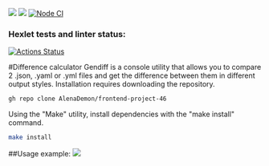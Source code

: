 <a href="https://codeclimate.com/github/AlenaDemon/frontend-project-47/maintainability"><img src="https://api.codeclimate.com/v1/badges/a2b892d7c0af386c5106/maintainability" /></a>
<a href="https://codeclimate.com/github/AlenaDemon/frontend-project-47/test_coverage"><img src="https://api.codeclimate.com/v1/badges/a2b892d7c0af386c5106/test_coverage" /></a>
[![Node CI](https://github.com/AlenaDemon/frontend-project-46/actions/workflows/nodejs.yml/badge.svg)](https://github.com/AlenaDemon/frontend-project-46/actions/workflows/nodejs.yml)
### Hexlet tests and linter status:
[![Actions Status](https://github.com/AlenaDemon/frontend-project-46/actions/workflows/hexlet-check.yml/badge.svg)](https://github.com/AlenaDemon/frontend-project-46/actions)

#Difference calculator
Gendiff is a console utility that allows you to compare 2 .json, .yaml or .yml files and get the difference between them in different output styles.
Installation requires downloading the repository.
```bash 
gh repo clone AlenaDemon/frontend-project-46
```
Using the "Make" utility, install dependencies with the "make install" command.
```bash
make install
```
##Usage example:
<a href="https://asciinema.org/a/GB5kd7a7fnHdf2guDLxR5LMAW" target="_blank"><img src="https://asciinema.org/a/GB5kd7a7fnHdf2guDLxR5LMAW.svg" /></a>